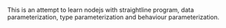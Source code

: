 This is an attempt to learn nodejs with straightline program, data parameterization, type parameterization and behaviour parameterization.
